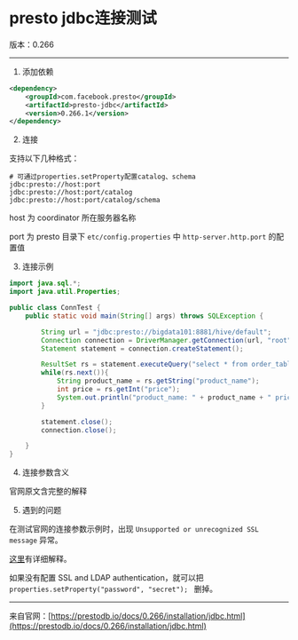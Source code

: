 # presto jdbc连接测试

版本：0.266

--------------------------------------

1. 添加依赖

```xml
<dependency>
    <groupId>com.facebook.presto</groupId>
    <artifactId>presto-jdbc</artifactId>
    <version>0.266.1</version>
</dependency>
```

2. 连接

支持以下几种格式：

	# 可通过properties.setProperty配置catalog、schema
	jdbc:presto://host:port    
	jdbc:presto://host:port/catalog
	jdbc:presto://host:port/catalog/schema

host 为 coordinator 所在服务器名称

port 为 presto 目录下 `etc/config.properties` 中 `http-server.http.port` 的配置值

3. 连接示例

```java
import java.sql.*;
import java.util.Properties;

public class ConnTest {
    public static void main(String[] args) throws SQLException {

        String url = "jdbc:presto://bigdata101:8881/hive/default";
        Connection connection = DriverManager.getConnection(url, "root", null);
        Statement statement = connection.createStatement();

        ResultSet rs = statement.executeQuery("select * from order_table_s");
        while(rs.next()){
            String product_name = rs.getString("product_name");
            int price = rs.getInt("price");
            System.out.println("product_name: " + product_name + " price:" + price);
        }

        statement.close();
        connection.close();

    }
}

```

4. 连接参数含义

官网原文含完整的解释

5. 遇到的问题

在测试官网的连接参数示例时，出现 `Unsupported or unrecognized SSL message` 异常。

[这里](https://github.com/prestodb/presto/issues/8472)有详细解释。

如果没有配置 SSL and LDAP authentication，就可以把 `properties.setProperty("password", "secret");
` 删掉。


--------------------------------------

来自官网：[https://prestodb.io/docs/0.266/installation/jdbc.html](https://prestodb.io/docs/0.266/installation/jdbc.html)